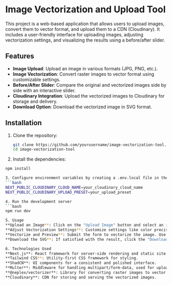 # Image Vectorization and Upload Tool

This project is a web-based application that allows users to upload images, convert them to vector format, and upload them to a CDN (Cloudinary). It includes a user-friendly interface for uploading images, adjusting vectorization settings, and visualizing the results using a before/after slider.

## Features

- **Image Upload**: Upload an image in various formats (JPG, PNG, etc.).
- **Image Vectorization**: Convert raster images to vector format using customizable settings.
- **Before/After Slider**: Compare the original and vectorized images side by side with an interactive slider.
- **Cloudinary Integration**: Upload the vectorized images to Cloudinary for storage and delivery.
- **Download Option**: Download the vectorized image in SVG format.

## Installation

1. Clone the repository:

   ```bash
   git clone https://github.com/yourusername/image-vectorization-tool.git
   cd image-vectorization-tool
   ```

2. Install the dependencies:
 ```bash
npm install

3. Configure environment variables by creating a .env.local file in the root of the project and adding the following:
 ```bash
NEXT_PUBLIC_CLOUDINARY_CLOUD_NAME=your_cloudinary_cloud_name
NEXT_PUBLIC_CLOUDINARY_UPLOAD_PRESET=your_upload_preset

4. Run the development server
 ```bash
npm run dev

5. Usage
**Upload an Image**: Click on the "Upload Image" button and select an image file from your device.
**Adjust Vectorization Settings**: Customize settings like color precision, filter speckle, and more.
**Vectorize and Preview**: Submit the form to vectorize the image. Use the before/after slider to compare the original and vectorized images.
**Download the SVG**: If satisfied with the result, click the "Download SVG" button to save the vectorized image.

6. Technologies Used
**Next.js**: React framework for server-side rendering and static site generation.
**Tailwind CSS**: Utility-first CSS framework for styling.
**ShadCN**: UI components for a consistent and polished interface.
**Multer**: Middleware for handling multipart/form-data, used for uploading files.
**@neplex/vectorizer**: Library for converting raster images to vector format.
**Cloudinary**: CDN for storing and serving the vectorized images.

